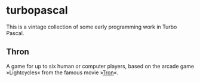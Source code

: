 # turbopascal
This is a vintage collection of some early programming work in Turbo Pascal.

## Thron

A game for up to six human or computer players, based on the arcade game »Lightcycles« from the famous movie »[Tron](https://www.imdb.com/title/tt0084827/)«.
